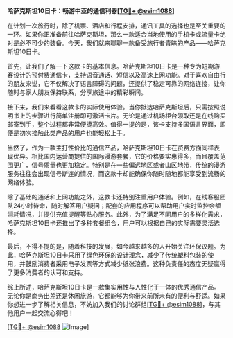 **哈萨克斯坦10日卡：畅游中亚的通信利器[[TG💪+ @esim1088](https://t.me/s/esim1088)]**

在计划一次旅行时，除了机票、酒店和行程安排，通讯工具的选择也是至关重要的一环。如果你正准备前往哈萨克斯坦，那么一款适合当地使用的手机卡或流量卡绝对是必不可少的装备。今天，我们就来聊聊一款备受旅行者青睐的产品——哈萨克斯坦10日卡。

首先，让我们了解一下这款卡的基本信息。哈萨克斯坦10日卡是一种专为短期游客设计的预付费通信卡，支持语音通话、短信以及高速上网功能。对于喜欢自由行的朋友来说，它不仅解决了语言障碍的问题，还提供了稳定可靠的网络连接，让你随时与家人朋友保持联系，分享旅途中的精彩瞬间。

接下来，我们来看看这款卡的实际使用体验。当你抵达哈萨克斯坦后，只需按照说明书上的步骤进行简单注册即可激活卡片。无论是通过机场柜台领取还是在线购买邮寄到手，整个过程都非常便捷高效。值得一提的是，该卡支持多国语言界面，即便是初次接触此类产品的用户也能轻松上手。

当然了，作为一款主打性价比的通信产品，哈萨克斯坦10日卡在资费方面同样表现优异。相比国内运营商提供的国际漫游套餐，它的价格要实惠得多，而且覆盖范围更广，信号质量也更加稳定。特别是在一些偏远地区或者山区地带，传统的漫游服务往往会出现信号断连的情况，而这款卡却能确保你随时随地都能享受到流畅的网络体验。

除了基础的通话和上网功能之外，这款卡还特别注重用户体验。例如，在线客服团队24小时待命，随时解答用户疑问；配套的应用程序可以帮助用户实时监控余额消耗情况，并提供充值提醒等贴心服务。此外，为了满足不同用户的多样化需求，哈萨克斯坦10日卡还推出了多种套餐组合，用户可以根据自己的实际需要灵活选择。

最后，不得不提的是，随着科技的发展，如今越来越多的人开始关注环保议题。为此，哈萨克斯坦10日卡采用了绿色环保的设计理念，减少了传统塑料包装的使用，并鼓励消费者采用电子发票等方式减少纸张浪费。这种负责任的态度无疑赢得了更多消费者的认可和支持。

综上所述，哈萨克斯坦10日卡是一款集实用性与人性化于一体的优秀通信产品。无论你是商务出差还是休闲旅游，它都能够为你带来前所未有的便利与舒适。如果你想进一步了解相关信息，不妨加入我们的讨论群组[[TG💪+ @esim1088](https://t.me/s/esim1088)]，与其他用户一起交流心得吧！

[[TG💪+ @esim1088](https://t.me/s/esim1088) ![Image](https://i.postimg.cc/4NQfJmqS/Snipaste-2025-05-13-00-14-12.png)]